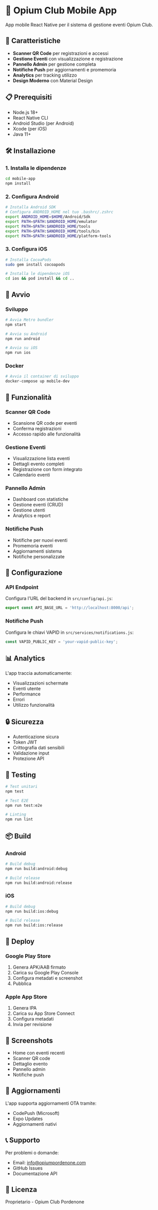 # 📱 Opium Club Mobile App

App mobile React Native per il sistema di gestione eventi Opium Club.

## 🚀 Caratteristiche

- **Scanner QR Code** per registrazioni e accessi
- **Gestione Eventi** con visualizzazione e registrazione
- **Pannello Admin** per gestione completa
- **Notifiche Push** per aggiornamenti e promemoria
- **Analytics** per tracking utilizzo
- **Design Moderno** con Material Design

## 📋 Prerequisiti

- Node.js 18+
- React Native CLI
- Android Studio (per Android)
- Xcode (per iOS)
- Java 11+

## 🛠️ Installazione

### 1. Installa le dipendenze
```bash
cd mobile-app
npm install
```

### 2. Configura Android
```bash
# Installa Android SDK
# Configura ANDROID_HOME nel tuo .bashrc/.zshrc
export ANDROID_HOME=$HOME/Android/Sdk
export PATH=$PATH:$ANDROID_HOME/emulator
export PATH=$PATH:$ANDROID_HOME/tools
export PATH=$PATH:$ANDROID_HOME/tools/bin
export PATH=$PATH:$ANDROID_HOME/platform-tools
```

### 3. Configura iOS
```bash
# Installa CocoaPods
sudo gem install cocoapods

# Installa le dipendenze iOS
cd ios && pod install && cd ..
```

## 🚀 Avvio

### Sviluppo
```bash
# Avvia Metro bundler
npm start

# Avvia su Android
npm run android

# Avvia su iOS
npm run ios
```

### Docker
```bash
# Avvia il container di sviluppo
docker-compose up mobile-dev
```

## 📱 Funzionalità

### Scanner QR Code
- Scansione QR code per eventi
- Conferma registrazioni
- Accesso rapido alle funzionalità

### Gestione Eventi
- Visualizzazione lista eventi
- Dettagli evento completi
- Registrazione con form integrato
- Calendario eventi

### Pannello Admin
- Dashboard con statistiche
- Gestione eventi (CRUD)
- Gestione utenti
- Analytics e report

### Notifiche Push
- Notifiche per nuovi eventi
- Promemoria eventi
- Aggiornamenti sistema
- Notifiche personalizzate

## 🔧 Configurazione

### API Endpoint
Configura l'URL del backend in `src/config/api.js`:
```javascript
export const API_BASE_URL = 'http://localhost:8000/api';
```

### Notifiche Push
Configura le chiavi VAPID in `src/services/notifications.js`:
```javascript
const VAPID_PUBLIC_KEY = 'your-vapid-public-key';
```

## 📊 Analytics

L'app traccia automaticamente:
- Visualizzazioni schermate
- Eventi utente
- Performance
- Errori
- Utilizzo funzionalità

## 🔒 Sicurezza

- Autenticazione sicura
- Token JWT
- Crittografia dati sensibili
- Validazione input
- Protezione API

## 🧪 Testing

```bash
# Test unitari
npm test

# Test E2E
npm run test:e2e

# Linting
npm run lint
```

## 📦 Build

### Android
```bash
# Build debug
npm run build:android:debug

# Build release
npm run build:android:release
```

### iOS
```bash
# Build debug
npm run build:ios:debug

# Build release
npm run build:ios:release
```

## 🚀 Deploy

### Google Play Store
1. Genera APK/AAB firmato
2. Carica su Google Play Console
3. Configura metadati e screenshot
4. Pubblica

### Apple App Store
1. Genera IPA
2. Carica su App Store Connect
3. Configura metadati
4. Invia per revisione

## 📱 Screenshots

- Home con eventi recenti
- Scanner QR code
- Dettaglio evento
- Pannello admin
- Notifiche push

## 🔄 Aggiornamenti

L'app supporta aggiornamenti OTA tramite:
- CodePush (Microsoft)
- Expo Updates
- Aggiornamenti nativi

## 📞 Supporto

Per problemi o domande:
- Email: info@opiumpordenone.com
- GitHub Issues
- Documentazione API

## 📄 Licenza

Proprietario - Opium Club Pordenone
